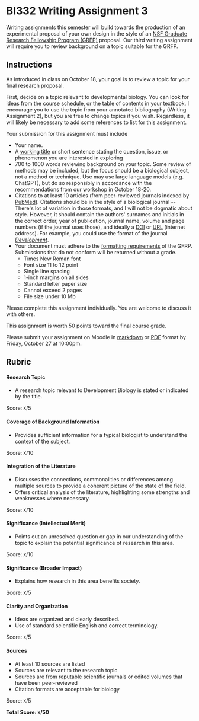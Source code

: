 # BI332 Writing Assignment 3

Writing assignments this semester will build towards the production of an experimental proposal of your own design in the style of an [NSF Graduate Research Fellowship Program (GRFP)](https://www.nsfgrfp.org/) proposal. Our third writing assignment will require you to review background on a topic suitable for the GRFP. 

## Instructions

As introduced in class on October 18, your goal is to review a topic for your final research proposal. 

First, decide on a topic relevant to developmental biology. You can look for ideas from the course schedule, or the table of contents in your textbook. I encourage you to use the topic from your annotated bibliography (Writing Assignment 2), but you are free to change topics if you wish. Regardless, it will likely be necessary to add some references to list for this assignment.

Your submission for this assignment must include 

- Your name. 
- A [working title](https://en.wikipedia.org/wiki/Working_title) or short sentence stating the question, issue, or phenomenon you are interested in exploring
- 700 to 1000 words reviewing background on your topic. Some review of methods may be included, but the focus should be a biological subject, not a method or technique. Use may use large language models (e.g. ChatGPT), but do so responsibly in accordance with the recommendations from our workshop in October 18-20. 
- Citations to at least 10 articles (from peer-reviewed journals indexed by [PubMed](https://pubmed.ncbi.nlm.nih.gov)). Citations should be in the style of a biological journal -- There's lot of variation in those formats, and I will not be dogmatic about style. However, it should contain the authors' surnames and initials in the correct order, year of publication, journal name, volume and page numbers (if the journal uses those), and ideally a [DOI](https://www.doi.org/) or [URL](https://en.wikipedia.org/wiki/URL) (internet address). For example, you could use the format of the journal *[Development](https://dev.biologists.org/content/manuscript-prep#3.3.)*.
- Your document must adhere to the [formatting requirements](https://www.nsf.gov/pubs/2023/nsf23605/nsf23605.htm#prep) of the GFRP. Submissions that do not conform will be returned without a grade.
  - Times New Roman font
  - Font size 11 to 12 point
  - Single line spacing
  - 1-inch margins on all sides
  - Standard letter paper size
  - Cannot exceed 2 pages
  - File size under 10 Mb


Please complete this assignment individually. You are welcome to discuss it with others. 

This assignment is worth 50 points toward the final course grade. 

Please submit your assignment on Moodle in [markdown](https://www.markdownguide.org/) or [PDF](https://www.adobe.com/acrobat/about-adobe-pdf.html) format by Friday, October 27 at 10:00pm.





## Rubric

#### Research Topic

- A research topic relevant to Development Biology is stated or indicated by the title.

Score: `X`/5

#### Coverage of Background Information

- Provides sufficient information for a typical biologist to understand the context of the subject.

Score: `X`/10

#### Integration of the Literature

- Discusses the connections, commonalities or differences among multiple sources to provide a coherent picture of the state of the field.
- Offers critical analysis of the literature, highlighting some strengths and weaknesses where necessary.

Score: `X`/10

#### Significance (Intellectual Merit)

- Points out an unresolved question or gap in our understanding of the topic to explain the potential significance of research in this area.

Score: `X`/10

#### Significance (Broader Impact)

- Explains how research in this area benefits society. 

Score: `X`/5

#### Clarity and Organization

- Ideas are organized and clearly described.
- Use of standard scientific English and correct terminology.

Score: `X`/5

#### Sources

- At least 10 sources are listed
- Sources are relevant to the research topic
- Sources are from reputable scientific journals or edited volumes that have been peer-reviewed
- Citation formats are acceptable for biology

Score: `X`/5



**Total Score: `X`/50**